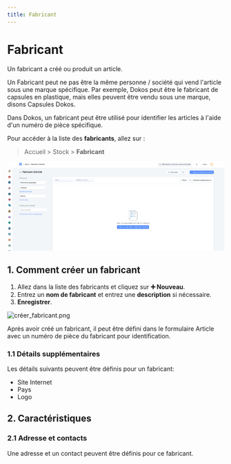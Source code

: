 ```yaml
---
title: Fabricant
---
```


# Fabricant
Un fabricant a créé ou produit un article.

Un Fabricant peut ne pas être la même personne / société qui vend l'article sous une marque spécifique. Par exemple, Dokos peut être le fabricant de capsules en plastique, mais elles peuvent être vendu sous une marque, disons Capsules Dokos.

Dans Dokos, un fabricant peut être utilisé pour identifier les articles à l'aide d'un numéro de pièce spécifique.

Pour accéder à la liste des **fabricants**, allez sur :

> Accueil > Stock > **Fabricant**

![liste_fabricant.png](/content/stocks/manufacturer/liste_fabricant.png)

## 1. Comment créer un fabricant

1. Allez dans la liste des fabricants et cliquez sur **:heavy_plus_sign: Nouveau**.
2. Entrez un **nom de fabricant** et entrez une **description** si nécessaire.
3. **Enregistrer**.

![créer_fabricant.png](/content/stocks/manufacturer/créer_fabricant.png)

Après avoir créé un fabricant, il peut être défini dans le formulaire Article avec un numéro de pièce du fabricant pour identification.

### 1.1 Détails supplémentaires

Les détails suivants peuvent être définis pour un fabricant:

- Site Internet
- Pays
- Logo

## 2. Caractéristiques 

### 2.1 Adresse et contacts 
Une adresse et un contact peuvent être définis pour ce fabricant.



